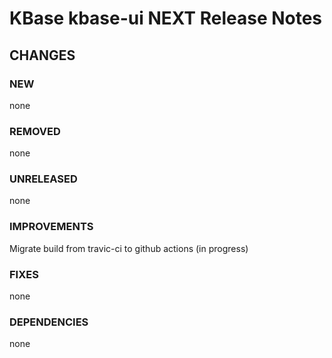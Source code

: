 # KBase kbase-ui NEXT Release Notes



## CHANGES

### NEW

none

### REMOVED

none

### UNRELEASED

none

### IMPROVEMENTS

Migrate build from travic-ci to github actions (in progress)

### FIXES

none

### DEPENDENCIES

none
